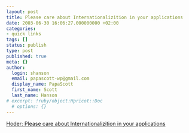 ```yaml
---
layout: post
title: Please care about Internationalizition in your applications
date: 2003-06-30 16:06:27.000000000 +02:00
categories:
- quick links
tags: []
status: publish
type: post
published: true
meta: {}
author:
  login: shanson
  email: papascott-wp@gmail.com
  display_name: PapaScott
  first_name: Scott
  last_name: Hanson
# excerpt: !ruby/object:Hpricot::Doc
  # options: {}
---
```

<p><a title="That means Unicode so RSS/Echo/whatever can benefit bloggers in Persion, Hebrew, Russian, etc." href="http://hoder.com/weblog/archives/007531.html">Hoder: Please care about Internationalizition in your applications</a></p>
